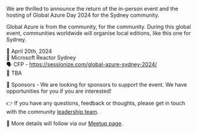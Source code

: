 We are thrilled to announce the return of the in-person event and the hosting of Global Azure Day 2024 for the Sydney community.

Global Azure is from the community, for the community. During this global event, communities worldwide will organise local editions, like this one for Sydney.

📅 April 20th, 2024  
📍 Microsoft Reactor Sydney  
🗣 CFP - https://sessionize.com/global-azure-sydney-2024/  
🎫 TBA  

🤝 Sponsors - We are looking for sponsors to support the event. We have opportunities for you if you are interested!  

👉 If you have any questions, feedback or thoughts, please get in touch with the community [leadership team](https://www.meetup.com/azure-sydney-user-group/members/?op=leaders).  


🔗 More details will follow via our [Meetup page](https://www.meetup.com/Azure-Sydney-User-Group/).